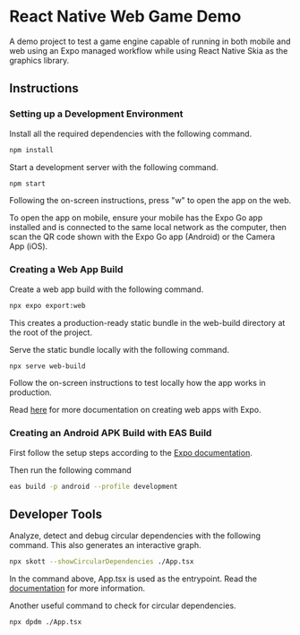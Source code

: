 # React Native Web Game Demo

A demo project to test a game engine capable of running in both mobile and web using an Expo managed workflow while using React Native Skia as the graphics library.

## Instructions

### Setting up a Development Environment

Install all the required dependencies with the following command.

```bash
npm install
```

Start a development server with the following command.

```bash
npm start
```

Following the on-screen instructions, press "w" to open the app on the web.

To open the app on mobile, ensure your mobile has the Expo Go app installed and is connected to the same local network as the computer, then scan the QR code shown with the Expo Go app (Android) or the Camera App (iOS).

### Creating a Web App Build

Create a web app build with the following command.

```bash
npx expo export:web
```

This creates a production-ready static bundle in the web-build directory at the root of the project.

Serve the static bundle locally with the following command.

```bash
npx serve web-build
```

Follow the on-screen instructions to test locally how the app works in production.

Read [here](https://docs.expo.dev/distribution/publishing-websites/) for more documentation on creating web apps with Expo.

### Creating an Android APK Build with EAS Build

First follow the setup steps according to the [Expo documentation](https://docs.expo.dev/build/setup/).

Then run the following command

```bash
eas build -p android --profile development
```

## Developer Tools

Analyze, detect and debug circular dependencies with the following command. This also generates an interactive graph.

```bash
npx skott --showCircularDependencies ./App.tsx
```

In the command above, App.tsx is used as the entrypoint. Read the [documentation](https://github.com/antoine-coulon/skott/tree/main/packages/skott#readme) for more information.

Another useful command to check for circular dependencies.

```bash
npx dpdm ./App.tsx
```
